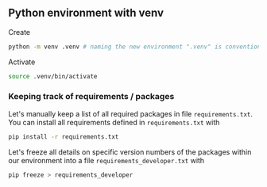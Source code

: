 ## Python environment with venv

Create

```bash
python -m venv .venv # naming the new environment ".venv" is convention
```

Activate

```bash
source .venv/bin/activate
```

### Keeping track of requirements / packages

Let's manually keep a list of all required packages in file `requirements.txt`.
You can install all requirements defined in `requirements.txt` with

```bash
pip install -r requirements.txt
```

Let's freeze all details on specific version numbers of the packages within our environment into a file `requirements_developer.txt` with

```bash
pip freeze > requirements_developer
```
